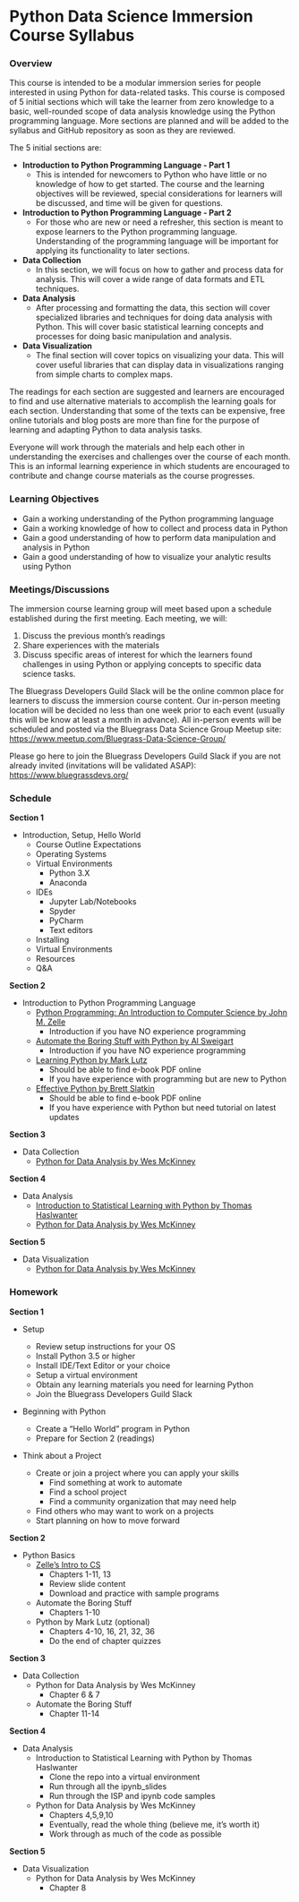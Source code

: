 # Python Data Science Immersion Course Syllabus

### Overview

This course is intended to be a modular immersion series for people interested in using Python for data-related tasks. This course is composed of 5 initial sections which will take the learner from zero knowledge to a basic, well-rounded scope of data analysis knowledge using the Python programming language. More sections are planned and will be added to the syllabus and GitHub repository as soon as they are reviewed.

The 5 initial sections are:

* **Introduction to Python Programming Language - Part 1**
    * This is intended for newcomers to Python who have little or no knowledge of how to get started. The course and the learning objectives will be reviewed, special considerations for learners will be discussed, and time will be given for questions.
* **Introduction to Python Programming Language - Part 2**
    * For those who are new or need a refresher, this section is meant to expose learners to the Python programming language. Understanding of the programming language will be important for applying its functionality to later sections.
* **Data Collection**
    * In this section, we will focus on how to gather and process data for analysis. This will cover a wide range of data formats and ETL techniques.
* **Data Analysis**
    * After processing and formatting the data, this section will cover specialized libraries and techniques for doing data analysis with Python. This will cover basic statistical learning concepts and processes for doing basic manipulation and analysis.
* **Data Visualization**
    * The final section will cover topics on visualizing your data. This will cover useful libraries that can display data in visualizations ranging from simple charts to complex maps.

The readings for each section are suggested and learners are encouraged to find and use alternative materials to accomplish the learning goals for each section. Understanding that some of the texts can be expensive, free online tutorials and blog posts are more than fine for the purpose of learning and adapting Python to data analysis tasks.

Everyone will work through the materials and help each other in understanding the exercises and challenges over the course of each month. This is an informal learning experience in which students are encouraged to contribute and change course materials as the course progresses.

### Learning Objectives

* Gain a working understanding of the Python programming language
* Gain a working knowledge of how to collect and process data in Python
* Gain a good understanding of how to perform data manipulation and analysis in Python
* Gain a good understanding of how to visualize your analytic results using Python

### Meetings/Discussions

The immersion course learning group will meet based upon a schedule established during the first meeting. Each meeting, we will:

1. Discuss the previous month’s readings
2. Share experiences with the materials
3. Discuss specific areas of interest for which the learners found challenges in using Python or applying concepts to specific data science tasks.

The Bluegrass Developers Guild Slack will be the online common place for learners to discuss the immersion course content.
Our in-person meeting location will be decided no less than one week prior to each event (usually this will be know at least a month in advance). All in-person events will be scheduled and posted via the Bluegrass Data Science Group Meetup site: https://www.meetup.com/Bluegrass-Data-Science-Group/

Please go here to join the Bluegrass Developers Guild Slack if you are not already invited (invitations will be validated ASAP): https://www.bluegrassdevs.org/ 

### Schedule

**Section 1**

* Introduction, Setup, Hello World
  * Course Outline Expectations
  * Operating Systems
  * Virtual Environments
    * Python 3.X
    * Anaconda
  * IDEs
    * Jupyter Lab/Notebooks
    * Spyder
    * PyCharm
    * Text editors
  * Installing
  * Virtual Environments
  * Resources
  * Q&A

**Section 2**

* Introduction to Python Programming Language
  * [Python Programming: An Introduction to Computer Science by John M. Zelle](http://mcsp.wartburg.edu/zelle/python/)
    * Introduction if you have NO experience programming
  * [Automate the Boring Stuff with Python by Al Sweigart](https://automatetheboringstuff.com/)
    * Introduction if you have NO experience programming
  * [Learning Python by Mark Lutz](http://shop.oreilly.com/product/0636920028154.do)
    * Should be able to find e-book PDF online
    * If you have experience with programming but are new to Python
  * [Effective Python by Brett Slatkin](http://www.effectivepython.com/)
    * Should be able to find e-book PDF online
    * If you have experience with Python but need tutorial on latest updates

**Section 3**

* Data Collection
  * [Python for Data Analysis by Wes McKinney](http://wesmckinney.com/pages/book.html)

**Section 4**

* Data Analysis
  * [Introduction to Statistical Learning with Python by Thomas Haslwanter](https://github.com/thomas-haslwanter/statsintro_python)
  * [Python for Data Analysis by Wes McKinney](http://wesmckinney.com/pages/book.html)

**Section 5**

* Data Visualization
  * [Python for Data Analysis by Wes McKinney](http://wesmckinney.com/pages/book.html)

### Homework

**Section 1**

* Setup
  * Review setup instructions for your OS
  * Install Python 3.5 or higher
  * Install IDE/Text Editor or your choice
  * Setup a virtual environment
  * Obtain any learning materials you need for learning Python
  * Join the Bluegrass Developers Guild Slack

* Beginning with Python
  * Create a “Hello World” program in Python
  * Prepare for Section 2 (readings)

* Think about a Project
  * Create or join a project where you can apply your skills
    * Find something at work to automate
    * Find a school project
    * Find a community organization that may need help
  * Find others who may want to work on a projects
  * Start planning on how to move forward

**Section 2**

* Python Basics
  * [Zelle’s Intro to CS](http://mcsp.wartburg.edu/zelle/python/ppics3/index.html)
    * Chapters 1-11, 13 
    * Review slide content
    * Download and practice with sample programs
  * Automate the Boring Stuff
    * Chapters 1-10
  * Python by Mark Lutz (optional)
    * Chapters 4-10, 16, 21, 32, 36
    * Do the end of chapter quizzes

**Section 3**

* Data Collection
  * Python for Data Analysis by Wes McKinney
    * Chapter 6 & 7
  * Automate the Boring Stuff
    * Chapter 11-14

**Section 4**

* Data Analysis 
  * Introduction to Statistical Learning with Python by Thomas Haslwanter
    * Clone the repo into a virtual environment
    * Run through all the ipynb_slides
    * Run through the ISP and ipynb code samples
  * Python for Data Analysis by Wes McKinney
    * Chapters 4,5,9,10
    * Eventually, read the whole thing (believe me, it’s worth it)
    * Work through as much of the code as possible

**Section 5**

* Data Visualization
  * Python for Data Analysis by Wes McKinney
    * Chapter 8
